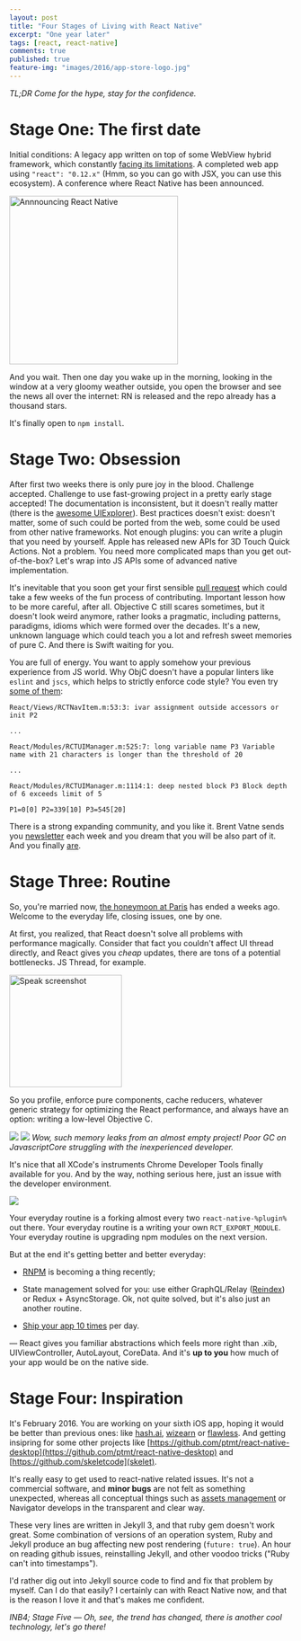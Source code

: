 ```yaml
---
layout: post
title: "Four Stages of Living with React Native"
excerpt: "One year later"
tags: [react, react-native]
comments: true
published: true
feature-img: "images/2016/app-store-logo.jpg"
---
```


*TL;DR Come for the hype, stay for the confidence.*

# Stage One: The first date

Initial conditions: A legacy app written on top of some WebView hybrid framework, which
constantly [facing its limitations](http://potomushto.com/2015/03/02/webviews-are-hard.html).
A completed web app using `"react": "0.12.x"` (Hmm, so you can go with JSX, you can use this ecosystem).
A conference where React Native has been announced.

<img src="/images/2016/react-native-announce.png" alt="Annnouncing React Native" style="width: 300px;"/>

And you wait. Then one day you wake up in the morning, looking in the window at a very gloomy weather outside, you open the browser and see the news all over the internet: RN is released and the repo already has a thousand stars.

It's finally open to `npm install`.

# Stage Two: Obsession


After first two weeks there is only pure joy in the blood. Challenge accepted. Challenge to use fast-growing project in a pretty early stage accepted! The documentation is inconsistent, but it doesn't really matter (there is the [awesome UIExplorer](https://github.com/facebook/react-native/blob/master/Examples/UIExplorer/ClipboardExample.js#L33)). Best practices doesn't exist: doesn't matter, some of such could be ported from the web, some could be used from other native frameworks. Not enough plugins: you can write a plugin that you need by yourself. Apple has released new APIs for 3D Touch Quick Actions. Not a problem. You need more complicated maps than you get out-of-the-box? Let's wrap into JS APIs some of advanced native implementation.

It's inevitable that you soon get your first sensible [pull request](https://github.com/facebook/react-native/pull/1318) which could take a few weeks of the fun process of contributing. Important lesson how to be more careful, after all. Objective C still scares sometimes, but it doesn't look weird anymore, rather looks a pragmatic, including patterns, paradigms, idioms which were formed over the decades. It's a new, unknown language which could teach you a lot and refresh sweet memories of pure C. And there is Swift waiting for you.

You are full of energy. You want to apply somehow your previous experience from JS world. Why ObjC doesn't have a popular linters like `eslint` and `jscs`, which helps to strictly enforce code style? You even try [some of them](https://github.com/facebook/react-native/pull/1916):

~~~~~~~~
React/Views/RCTNavItem.m:53:3: ivar assignment outside accessors or init P2

...

React/Modules/RCTUIManager.m:525:7: long variable name P3 Variable name with 21 characters is longer than the threshold of 20

...

React/Modules/RCTUIManager.m:1114:1: deep nested block P3 Block depth of 6 exceeds limit of 5

P1=0[0] P2=339[10] P3=545[20]
~~~~~~~~

There is a strong expanding community, and you like it. Brent Vatne sends you [newsletter](http://brentvatne.ca/react-native-newsletter/) each week and you dream that you will be also part of it. And you finally [are](http://reactnative.cc/14-07-2015.html).

# Stage Three: Routine

So, you're married now, [the honeymoon at Paris](http://localhost:4000/2015/07/30/react-europe.html) has ended a weeks ago. Welcome to the everyday life, closing issues, one by one.

At first, you realized, that React doesn't solve all problems with performance magically. Consider that fact you couldn't affect UI thread directly, and React gives you *cheap* updates, there are tons of a potential bottlenecks. JS Thread, for example.

<img src="/images/2016/speak-1.jpg" alt="Speak screenshot" style="width: 200px;"/>

So you profile, enforce pure components, cache reducers, whatever generic strategy for optimizing the React performance, and always have an option: writing a low-level Objective C.

![](/images/2016/speak-2.jpg)
![](/images/2016/speak-3.png)
*Wow, such memory leaks from an almost empty project! Poor GC on JavascriptCore struggling with the
inexperienced developer.*

It's nice that all XCode's instruments Chrome Developer Tools finally available for you.
And by the way, nothing serious here, just an issue with the developer environment.

![](/images/2016/speak-4.jpg)

Your everyday routine is a forking almost every two `react-native-%plugin%` out there.
Your everyday routine is a writing your own `RCT_EXPORT_MODULE`.
Your everyday routine is upgrading npm modules on the next version.

But at the end it's getting better and better everyday:

- [RNPM](https://github.com/rnpm/rnpm) is becoming a thing recently;

- State management solved for you: use either GraphQL/Relay ([Reindex](https://reindex.io)) or Redux + AsyncStorage. Ok, not quite solved, but it's also just an another routine.

- [Ship your app 10 times](https://apphub.io) per day.

— React gives you familiar abstractions which feels more right than .xib, UIViewController, AutoLayout, CoreData. And it's **up to you** how much of your app would be on the native side.

# Stage Four: Inspiration

It's February 2016. You are working on your sixth iOS app, hoping it would be better than previous ones: like [hash.ai](https://hash.ai), [wizearn](http://wizearn.com/) or [flawless](http://hiflawless.com). And getting insipring for some other projects like [https://github.com/ptmt/react-native-desktop](https://github.com/ptmt/react-native-desktop) and [https://github.com/skeletcode](skelet).

It's really easy to get used to react-native related issues. It's not a commercial software, and **minor bugs** are not felt as something unexpected, whereas all conceptual things such as [assets management](http://facebook.github.io/react-native/docs/images.html#content) or Navigator develops in the transparent and clear way.

These very lines are written in Jekyll 3, and that ruby gem doesn't work great. Some combination of versions of an operation system, Ruby and Jekyll produce an bug affecting new post rendering (`future: true`). An hour on reading github issues, reinstalling Jekyll, and other voodoo tricks ("Ruby can't into timestamps").

I'd rather dig out into Jekyll source code to find and fix that problem by myself. Can I do that easily? I certainly can with React Native now, and that is the reason I love it and that's makes me confident.

*INB4; Stage Five — Oh, see, the trend has changed, there is another cool technology, let's go there!*
